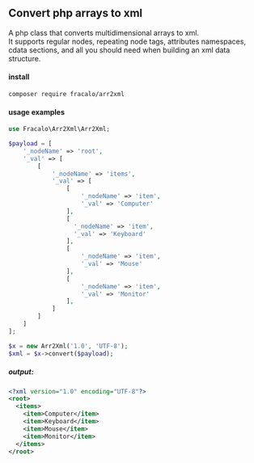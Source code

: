 Convert php arrays to xml 
--------------------------

A php class that converts multidimensional arrays to xml.  
It supports regular nodes, repeating node tags, attributes
namespaces, cdata sections, and all you should need when building an xml data structure.



#### install
```
composer require fracalo/arr2xml
```

#### usage examples
```php
use Fracalo\Arr2Xml\Arr2Xml;

$payload = [
    '_nodeName' => 'root',
    '_val' => [
        [
            '_nodeName' => 'items',
            '_val' => [
                [
                    '_nodeName' => 'item',
                    '_val' => 'Computer'
                ],
                [
                  '_nodeName' => 'item',
                  '_val' => 'Keyboard'
                ],
                [
                    '_nodeName' => 'item',
                    '_val' => 'Mouse'
                ],
                [
                    '_nodeName' => 'item',
                    '_val' => 'Monitor'
                ],
            ]
        ]
    ]
];

$x = new Arr2Xml('1.0', 'UTF-8');
$xml = $x->convert($payload);

```
##### output:
```xml
<?xml version="1.0" encoding="UTF-8"?>
<root>
  <items>
    <item>Computer</item>
    <item>Keyboard</item>
    <item>Mouse</item>
    <item>Monitor</item>
  </items>
</root>

```

